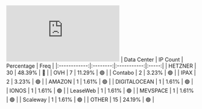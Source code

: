 ![Diagramm](https://github.com/obajay/StateSync-snapshots/blob/main/Projects/Juno/1/README.md)
| Data Center | IP Count | Percentage | Freq |
|:------------:|:--------:|:-----------:|:-----:|
| HETZNER | 30 | 48.39% | 🔴 |
| OVH | 7 | 11.29% | 🟢 |
| Contabo | 2 | 3.23% | 🟢 |
| IPAX | 2 | 3.23% | 🟢 |
| AMAZON | 1 | 1.61% | 🟢 |
| DIGITALOCEAN | 1 | 1.61% | 🟢 |
| IONOS | 1 | 1.61% | 🟢 |
| LeaseWeb | 1 | 1.61% | 🟢 |
| MEVSPACE | 1 | 1.61% | 🟢 |
| Scaleway | 1 | 1.61% | 🟢 |
| OTHER | 15 | 24.19% | 🟢 |